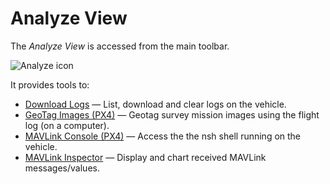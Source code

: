 # Analyze View

The *Analyze View* is accessed from the main toolbar.

![Analyze icon](../../assets/analyze/analyze_toolbar.jpg)

It provides tools to:

* [Download Logs](../analyze_view/log_download.md) — List, download and clear logs on the vehicle.
* [GeoTag Images (PX4)](../analyze_view/geotag_images.md) — Geotag survey mission images using the flight log (on a computer).
* [MAVLink Console (PX4)](../analyze_view/mavlink_console.md) — Access the the nsh shell running on the vehicle.
* [MAVLink Inspector](../analyze_view/mavlink_inspector.md) — Display and chart received MAVLink messages/values.

